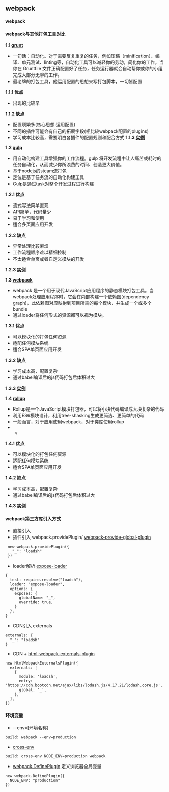 ## webpack
#### webpack
> 

#### webpack与其他打包工具对比
**1.1 [grunt](https://www.gruntjs.net/)** 
- 一句话：自动化。对于需要反复重复的任务，例如压缩（minification）、编译、单元测试、linting等，自动化工具可以减轻你的劳动，简化你的工作。当你在 Gruntfile 文件正确配置好了任务，任务运行器就会自动帮你或你的小组完成大部分无聊的工作。
- 最老牌的打包工具，他运用配置的思想来写打包脚本，一切皆配置

**1.1.1 优点** 
- 出现的比较早

**1.1.2 缺点**
- 配置项繁多(核心思想:运用配置)
- 不同的插件可能会有自己的拓展字段(相比较webpack配置的plugins)
- 学习成本比较高，需要明白各插件的配置规则和配合方式
**1.1.3 [实例](../packTools/grunt_demo/README.md)**

**1.2 [gulp](https://www.gulpjs.com.cn/)**
- 用自动化构建工具增强你的工作流程。gulp 将开发流程中让人痛苦或耗时的任务自动化，从而减少你所浪费的时间、创造更大价值。
- 基于nodejs的steam流打包
- 定位是基于任务流的自动化构建工具
- Gulp是通过task对整个开发过程进行构建

**1.2.1 优点** 
- 流式写法简单直观
- API简单，代码量少
- 易于学习和使用
- 适合多页面应用开发

**1.2.2 缺点**
- 异常处理比较麻烦
- 工作流程顺序难以精细控制
- 不太适合单页或者自定义模块的开发

**1.2.3 [实例](../packTools/gulp_demo/README.md)**

**1.3 [webpack](https://webpack.docschina.org/concepts/)**
- webpack 是一个用于现代JavaScript应用程序的静态模块打包工具。当webpack处理应用程序时，它会在内部构建一个依赖图(dependency graph)，此依赖图对应映射到项目所需的每个模块，并生成一个或多个bundle
- 通过loader将任何形式的资源都可以视为模块。

**1.3.1 优点** 
- 可以模块化的打包任何资源
- 适配任何模块系统
- 适合SPA单页面应用开发

**1.3.2 缺点**
- 学习成本高，配置复杂
- 通过babel编译后的js代码打包后体积过大

**1.3.3 [实例](../packTools/webpack_demo/README.md)**

**1.4 [rollup](https://www.rollupjs.com/)**
- Rollup是一个JavaScript模块打包器，可以将小块代码编译成大块复杂的代码
- 利用ES6模块设计，利用tree-shasking生成更简洁、更简单的代码
- 一般而言，对于应用使用webpack，对于类库使用rollup
- +

**1.4.1 优点** 
- 可以模块化的打包任何资源
- 适配任何模块系统
- 适合SPA单页面应用开发

**1.4.2 缺点**
- 学习成本高，配置复杂
- 通过babel编译后的js代码打包后体积过大

**1.4.3 [实例](../packTools/webpack_demo/README.md)**


#### webpack第三方库引入方式
- 直接引入 
- 插件引入  webpack.providePlugin/ [webpack-provide-global-plugin](https://www.npmjs.com/package/webpack-provide-global-plugin)
```
 new webpack.providePlugin({
   "_": "loadsh"
 })
```
- loader解析 [expose-loader](https://www.npmjs.com/package/expose-loader)
```
{
  test: require.resolve("loadsh"),
  loader: "expose-loader",
  options: {
    exposes: {
      globalName: "_",
      override: true,
    }
  },
}
```
- CDN引入 externals
```
externals: {
  "_": "loadsh"
}
```
- CDN + [html-webpack-externals-plugin](https://www.npmjs.com/package/html-webpack-externals-plugin)
```
new HtmlWebpackExternalsPlugin({
  externals: [
    {
      module: 'loadsh',
      entry: 'https://cdn.bootcdn.net/ajax/libs/lodash.js/4.17.21/lodash.core.js',
      global: '_',
    },
  ],
})
```
#### 环境变量
- --env=[环境名称]
```
build: webpack --env=production
```
- [cross-env](https://www.npmjs.com/package/cross-env)
```
build: cross-env NODE_ENV=production webpack 
```
- [webpack.DefinePlugin](https://webpack.docschina.org/plugins/define-plugin/) 定义浏览器全局变量
```
new webpack.DefinePlugin({
  NODE_ENV: "production"
})
```

#### 